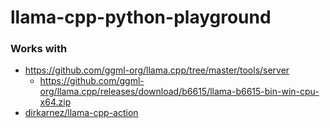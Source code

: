 llama-cpp-python-playground
===========================
### Works with
- https://github.com/ggml-org/llama.cpp/tree/master/tools/server
    - https://github.com/ggml-org/llama.cpp/releases/download/b6615/llama-b6615-bin-win-cpu-x64.zip
- [dirkarnez/llama-cpp-action](https://github.com/dirkarnez/llama-cpp-action)
